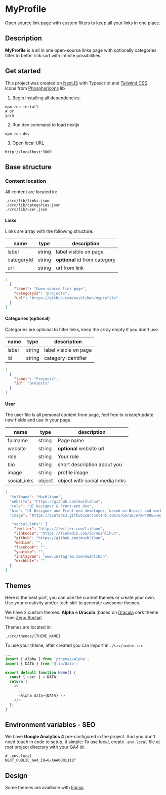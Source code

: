 # MyProfile

Open source link page with custom filters to keep all your links in one place.

## Description

**MyProfile** is a all in one open-source links page with optionally categories filter to better link sort with infinite possibilities.

## Get started

This project was created on [NextJS](https://nextjs.org/) with Typescript and [Tailwind CSS](https://tailwindcss.com/).
Icons from [Phosphoricons](https://phosphoricons.com/) lib

1. Begin installing all dependencies:

```shell
npm run install
# or
yarn
```

2. Run dev command to load nextjs

```shell
npm run dev
```

3. Open local URL

```
http://localhost:3000
```

## Base structure

### Content location

All content are located in:

```shell
./src/lib/links.json
./src/lib/categories.json
./src/lib/user.json
```

#### Links

Links are array with the following structure:

| name       | type   | description                   |
| ---------- | ------ | ----------------------------- |
| label      | string | label visible on page         |
| categoryId | string | **optional** id from category |
| url        | string | url from link                 |

```json
[
  {
    "label": "Open-source link page",
    "categoryId": "projects",
    "url": "https://github.com/mushlihun/myprofile"
  }
]
```

#### Categories (optional)

Categories are optional to filter links, keep the array empty if you don't use.

| name  | type   | description           |
| ----- | ------ | --------------------- |
| label | string | label visible on page |
| id    | string | category identifier   |

```json
[
  {
    "label": "Projects",
    "id": "projects"
  }
]
```

#### User

The user file is all personal content from page, feel free to create/update new fields and use in your page.

| name        | type   | description                    |
| ----------- | ------ | ------------------------------ |
| fullname    | string | Page name                      |
| website     | string | **optional** website url       |
| role        | string | Your role                      |
| bio         | string | short description about you    |
| image       | string | profile image                  |
| socialLinks | object | object with social media links |

```json
[
  "fullname": "Mushlihun",
  "website": "https://github.com/mushlihun",
  "role": "UI Designer & Front-end dev",
  "bio": "UI Designer and Front-end developer, based on Brazil and working at Nuvemshop",
  "image": "https://avatars3.githubusercontent.com/u/6071639?s=400&u=6a0bc68ed0ccaadac5fdad016d3c357a7f7d1568&v=4",

   "socialLinks": {
    "twitter": "https://twitter.com/liihunn",
    "linkedin": "https://linkedin.com/id/mushlihun",
    "github": "https://github.com/mushlihun",
    "medium": "",
    "facebook": "",
    "youtube": "",
    "instagram": "www.instagram.com/mushlihun",
    "dribbble": ""
  }
]
```

## Themes

Here is the best part, you can use the current themes or create your own.
Use your creativity and/or tech skill to generate awesome themes.

We have 2 custom themes: **Alpha** e **Dracula** (based on [Dracula](https://draculatheme.com/contribute) dark theme from [Zeno Rocha](https://github.com/zenorocha))

Themes are located in:

```shell
./src/themes/[THEME_NAME]
```

To use your theme, after created you can import in `./src/index.tsx`

```ts
...
import { Alpha } from '@themes/alpha';
import { DATA } from '@lib/data';

export default function Home() {
  const { user } = DATA;
  return (
    <>
      ...
      <Alpha data={DATA} />
    </>
  );
}
```

## Environment variables - SEO

We have **Google Analytics 4** pre-configured in the project. And you don't need touch in code to setup, it simple:
To use local, create `.env.local` file at root project directory with your GA4 id:

```shell
# .env.local
NEXT_PUBLIC_GA4_ID=G-AAA0001112T
```

## Design

Some themes are availbale with [Figma](https://tinu.be/uilinks)